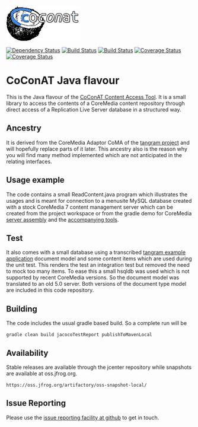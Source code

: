 ![CoConAT](https://raw.githubusercontent.com/mgoellnitz/coconat/master/template/coconat-small.png)

[![Dependency Status](https://www.versioneye.com/user/projects/554fbbe8f7db0da74e000154/badge.svg?style=flat)](https://www.versioneye.com/user/projects/554fbbe8f7db0da74e000154)
[![Build Status](https://travis-ci.org/mgoellnitz/coconat.java.svg?branch=master)](https://travis-ci.org/mgoellnitz/coconat.java)
[![Build Status](https://gitlab.com/mgoellnitz/coconat.java/badges/master/build.svg)](https://gitlab.com/mgoellnitz/coconat.java/pipelines)
[![Coverage Status](https://coveralls.io/repos/github/mgoellnitz/coconat.java/badge.svg?branch=master)](https://coveralls.io/github/mgoellnitz/coconat.java?branch=master)
[![Coverage Status](http://codecov.io/github/mgoellnitz/coconat.java/coverage.svg?branch=master)](https://codecov.io/gh/mgoellnitz/coconat.java)

# CoConAT Java flavour

This is the Java flavour of the [CoConAT Content Access Tool](http://mgoellnitz.github.io/coconat/).
It is a small library to access the contents of a CoreMedia content repository 
through direct access of  a Replication Live Server database in a structured 
way.

## Ancestry

It is derived from the CoreMedia Adaptor CoMA of the [tangram project](https://github.com/mgoellnitz/tangram)
and will hopefully replace parts of it later. This ancestry also is the reason 
why you will find many method implemented which are not anticipated in the 
relating interfaces.

## Usage example

The code contains a small ReadContent.java program which illustrates the usages 
and is meant for connection to a menusite MySQL database created with a stock 
CoreMedia 7 content management server which can be created from the project 
workspace or from the gradle demo for CoreMedia [server assembly](https://github.com/mgoellnitz/cm-cms-webapp)
and the [accompanying tools](https://github.com/mgoellnitz/cm-cms-tools).

## Test

It also comes with a small database using a transcribed [tangram example
application](https://github.com/mgoellnitz/tangram-examples) document model and
some content items which are used during the unit test. This renders the test an
integration test but removed the need to mock too many items. To ease this a 
small hsqldb was used which is not supported by recent CoreMedia versions. So 
the document model was translated to an old 5.0 server. Both versions of the 
document type model are included in this code repository.

## Building

The code includes the usual gradle based build. So a complete run will be

```
gradle clean build jacocoTestReport publishToMavenLocal
```

## Availability

Stable releases are available through the jcenter repository while snapshots are 
available at oss.jfrog.org.

```
https://oss.jfrog.org/artifactory/oss-snapshot-local/
```

## Issue Reporting

Please use the [issue reporting facility at github](https://github.com/mgoellnitz/coconat.java/issues) 
to get in touch.
